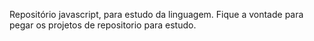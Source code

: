 Repositório javascript, para estudo da linguagem.
Fique a vontade para pegar os projetos de repositorio para estudo.
